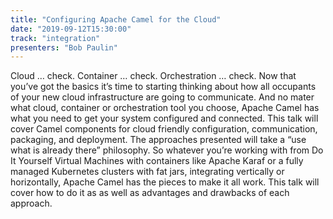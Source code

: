 ```yaml
---
title: "Configuring Apache Camel for the Cloud"
date: "2019-09-12T15:30:00"
track: "integration"
presenters: "Bob Paulin"
---
```


Cloud … check. Container … check. Orchestration … check. Now that you’ve got the basics it’s time to starting thinking about how all occupants of your new cloud infrastructure are going to communicate. And no mater what cloud, container or orchestration tool you choose, Apache Camel has what you need to get your system configured and connected. This talk will cover Camel components for cloud friendly configuration, communication, packaging, and deployment. The approaches presented will take a “use what is already there” philosophy. So whatever you’re working with from Do It Yourself Virtual Machines with containers like Apache Karaf or a fully managed Kubernetes clusters with fat jars, integrating vertically or horizontally, Apache Camel has the pieces to make it all work. This talk will cover how to do it as as well as advantages and drawbacks of each approach.